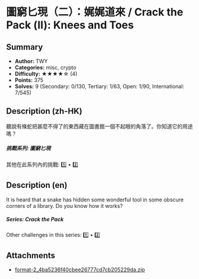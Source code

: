 圖窮匕現（二）：娓娓道來 / Crack the Pack (Ⅱ): Knees and Toes
===

## Summary

* **Author:** TWY
* **Categories:** misc, crypto
* **Difficulty:** ★★★★☆ (4)
* **Points:** 375
* **Solves:** 9 (Secondary: 0/130, Tertiary: 1/63, Open: 1/90, International: 7/545)

## Description (zh-HK)

聽說有條蛇把甚麼不得了的東西藏在圖書館一個不起眼的角落了。你知道它的用途嗎？

##### 挑戰系列: 圖窮匕現

其他在此系列內的挑戰: [1️⃣](/challenges/359702030) • [2️⃣](/challenges/631596424)

## Description (en)

It is heard that a snake has hidden some wonderful tool in some obscure corners of a library. Do you know how it works?

##### Series: Crack the Pack

Other challenges in this series: [1️⃣](/challenges/359702030) • [2️⃣](/challenges/631596424)

## Attachments

- [format-2_4ba5236f40cbee26777cd7cb205229da.zip](https://github.com/blackb6a/hkcert-ctf-2024-challenges-public/releases/download/v1.0.0/format-2_4ba5236f40cbee26777cd7cb205229da.zip)




